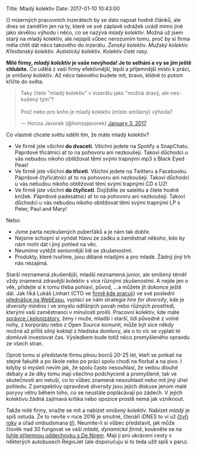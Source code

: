 Title: Mladý kolektiv
Date: 2017-01-10 10:43:00


O mizerných pracovních inzerátech by se dalo napsat hodně článků, ale dnes
se zaměřím jen na ty, které ve své záplavě odrážek uvádí mimo jiné jako
skvělou výhodu i něco, co se nazývá *mladý kolektiv*. Možná už jsem starý
na mladý kolektiv, ale nejspíš vůbec nerozumím tomu, proč
by si firma měla chtít dát něco takového do inzerátu. *Ženský kolektiv.
Mužský kolektiv. Křesťanský kolektiv. Autistický kolektiv. Kolektiv čisté rasy.*

**Milé firmy, *mladý kolektiv* je vaše nevýhoda! Je to selhání a vy se jím ještě
chlubíte.** Co udělá z vaší firmy efektivnější, lepší a příjemnější místo k práci,
je *smíšený kolektiv*. Až něco takového budete mít, bravo, klidně to potom
křičte do světa.

<blockquote class="twitter-tweet" data-lang="en"><p lang="cs" dir="ltr">Taky čtete &quot;mladý kolektiv&quot; v inzerátu jako &quot;možná dravý, ale nezkušený tým&quot;?<br><br>Proč nebo pro koho je mladý kolektiv (místo smíšený) výhoda?</p>&mdash; Honza Javorek (@honzajavorek) <a href="https://twitter.com/honzajavorek/status/816255990677049346">January 3, 2017</a></blockquote>

Co vlastně chcete světu sdělit tím, že máte mladý kolektiv?

- Ve firmě jste všichni **do dvaceti**. Všichni jedete na Spotify a SnapChatu. Páprdové třicátníci ať to na pohovoru ani nezkoušejí. Takoví důchodci u vás nebudou nikoho obtěžovat těmi svými trapnými mp3 s Black Eyed Peas!
- Ve firmě jste všichni **do třiceti**. Všichni jedete na Twitteru a Facebooku. Páprdové čtyřicátníci ať to na pohovoru ani nezkoušejí. Takoví důchodci u vás nebudou nikoho obtěžovat těmi svými trapnými CD s U2!
- Ve firmě jste všichni **do čtyřiceti**. Dojíždíte ze satelitu a čtete hodně knížek. Páprdové padesátníci ať to na pohovoru ani nezkoušejí. Takoví důchodci u vás nebudou nikoho obtěžovat těmi svými trapnými LP s Peter, Paul and Mary!

Nebo:

- Jsme parta nezkušených puberťáků a je nám tak dobře.
- Nejsme schopni si vyndat hlavu ze zadku a zaměstnat někoho, kdo by nám mohl dát i jiný pohled na věc.
- Neumíme vytěžit seniornější lidi se zkušenostmi.
- Produkty, které tvoříme, jsou dělané mladými a pro mladé. Žádný jiný trh nás nezajímá.

Starší neznamená zkušenější, mladší neznamená junior, ale smíšený téměř vždy znamená zdravější kolektiv s více různými zkušenostmi. A nejde jen o věk, přidejte si k tomu třeba pohlaví, původ, ...a můžete jít dokonce ještě dál. Jak říká Lukáš Linhart (CTO ve [firmě kde pracuji](https://apiary.io/company)) ve své poslední [přednášce na WebExpu](https://www.webexpo.cz/praha2016/prednaska/from-zero-to-profit-apiary-s-startup-lessons-learned/), vyplácí se nám strategie *hire for diversity*, kde je *diversity* míněno i ve smyslu odlišných povah nebo různých prostředí, kterými vaši zaměstnanci v minulosti prošli. Pracovní kolektiv, kde máte [správce i kolonizátory]({filename}/2016-12-18_kolonizatori-a-spravci-kolonii), ženy i muže, mladší i starší, lidi původně z volné nohy, z korporátu nebo z Open Source komunit, může být sice někdy možná až příliš silný koktejl z hlediska domluvy, ale o to víc se vyplatí té domluvě investovat čas. Výsledkem bude totiž něco promyšleného opravdu ze všech stran.

Oproti tomu si představte firmu plnou borců 20-25 let, kteří se potkali na stejné fakultě a po škole nebo po práci spolu chodí na florbal a na pivo. I kdyby si mysleli nevím jak, že spolu často nesouhlasí, že vedou dlouhé debaty a že díky tomu mají všechno podchycené a promyšlené, tak ve skutečnosti ani netuší, co to vůbec znamená nesouhlasit nebo mít jiný úhel pohledu. Z perspektivy opravdové *diversity* jsou jejich diskuse jenom malé poryvy větru během toho, co se neustále poplácávají po zádech. V jejich kolektivu žádná zajímavá kritika nebo opozice prostě nemá jak vzniknout.

Takže milé firmy, snažte se mít a nabízet *smíšený kolektiv*. Nabízet *mladý* je spíš ostuda. Že to nevíte v roce 2016 je smutné, čtenáři iDNES to ví už [čtyři roky](http://finance.idnes.cz/smiseny-pracovni-kolektiv-pracuje-lepe-fcl-/podnikani.aspx?c=A120515_1778109_podnikani_bab) a úřad ombudsmana [tři](http://ihned.cz/domaci/c1-59915010-mlady-kolektiv-diskriminace-obmudsman-varvarovsky). Neumíte-li si vůbec představit, jak může člověk nad 30 fungovat ve vaší *mladé, dynamické firmě*, koukněte se na [tuhle příjemnou oddechovku s De Nirem](http://www.csfd.cz/film/383682-stazista/). Mají ji pro ukrácení cesty v některých autobusech RegioJet (ale doporučuju si to teda užít spíš v páru).
